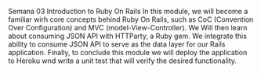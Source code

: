 Semana 03
Introduction to Ruby On Rails
In this module, we will become a familiar wirh core concepts behind Ruby On Rails, such as CoC (Convention Over Configuration) and MVC (model-View-Controller).
We Will then learn about consuming JSON API with HTTParty, a Ruby gem. We integrate this ability to consume JSON API to serve as the data layer for our Rails application.
Finally, to conclude this module we will deploy the application to Heroku wnd write a unit test that will verify the desired functionality.
